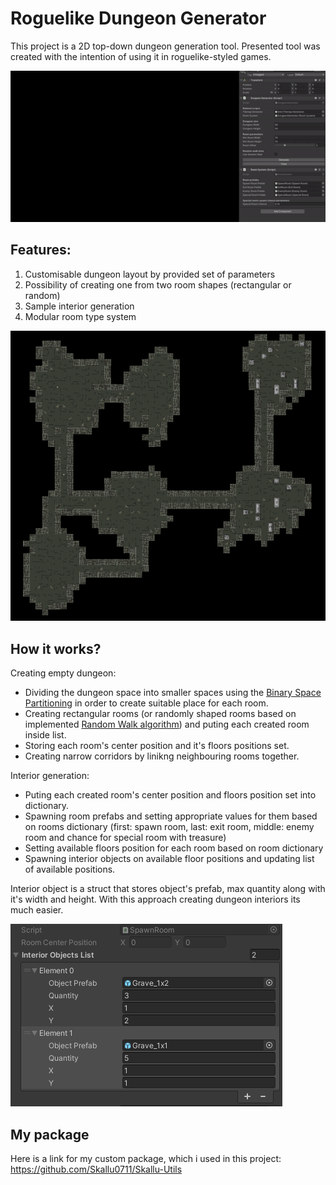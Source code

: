 # Roguelike Dungeon Generator
This project is a 2D top-down dungeon generation tool.
Presented tool was created with the intention of using it in roguelike-styled games.

<img src="images/dungeonGeneration.gif">

## Features:
1. Customisable dungeon layout by provided set of parameters
2. Possibility of creating one from two room shapes (rectangular or random)
3. Sample interior generation
4. Modular room type system

<img src="images/proceduralDungeon.png">

## How it works?
Creating empty dungeon:
- Dividing the dungeon space into smaller spaces using the [Binary Space Partitioning](https://en.wikipedia.org/wiki/Binary_space_partitioning) in order to create suitable place for each room.
- Creating rectangular rooms (or randomly shaped rooms based on implemented [Random Walk algorithm](https://en.wikipedia.org/wiki/Random_walk)) and puting each created room inside list.
- Storing each room's center position and it's floors positions set.
- Creating narrow corridors by linikng neighbouring rooms together.

Interior generation:
- Puting each created room's center position and floors position set into dictionary.
- Spawning room prefabs and setting appropriate values for them based on rooms dictionary (first: spawn room, last: exit room, middle: enemy room and chance for special room with treasure)
- Setting available floors position for each room based on room dictionary
- Spawning interior objects on available floor positions and updating list of available positions.


Interior object is a struct that stores object's prefab, max quantity along with it's width and height. With this approach creating dungeon interiors its much easier.

<img src="images/interiorPlacementSystem.png">

## My package
Here is a link for my custom package, which i used in this project:
https://github.com/Skallu0711/Skallu-Utils
